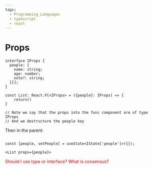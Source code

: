 ```yaml
---
tags:
  - Programming_Languages
  - typescript
  - react
---
```


# Props

```tsx
interface IProps {
  people: {
    name: string;
    age: number;
    note?: string;
  }[];
}

const List: React.FC<IProps> = ({people}: IProps) => {
    return()
}

// Note we say that the props into the func component are of type IProps
// And we destructure the people key

```

Then in the parent:

```tsx

const [people, setPeople] = useState<IState['people']>({});

<List props={people}>

```

<p style="color: red;">Should I use type or interface? What is consensus?</p>
